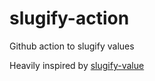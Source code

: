 # slugify-action

Github action to slugify values


Heavily inspired by [slugify-value](https://github.com/rlespinasse/slugify-value/blob/v1.x/slugify.sh)
